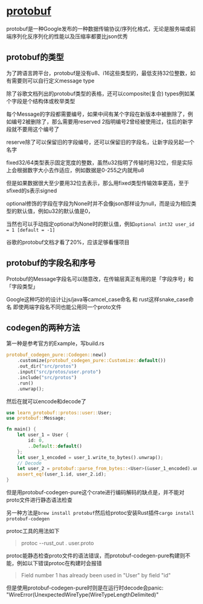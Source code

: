 # [protobuf](/2020/09/protobuf.md)

protobuf是一种Google发布的一种数据传输协议/序列化格式，无论是服务端或前端序列化反序列化的性能以及压缩率都要比json优秀

## protobuf的类型

为了跨语言跨平台，protobuf是没有u8、i16这些类型的，最低支持32位整数，如有需要则可以自行定义message type

除了谷歌文档列出的protobuf类型的表格，还可以composite(复合) types例如某个字段是个结构体或枚举类型

每个Message的字段都需要编号，如果中间有某个字段在新版本中被删除了，例如编号2被删除了，那么需要用reserved 2指明编号2曾经被使用过，往后的新字段就不要用这个编号了

reserve除了可以保留旧的字段编号，还可以保留旧的字段名，让新字段另起一个名字

fixed32/64类型表示固定宽度的整数，虽然u32指明了传输时用32位，但是实际上会根据数字大小去作适应，例如数据是0-255之内就用u8

但是如果数据很大至少要用32位去表示，那么用fixed类型传输效率更高，至于sfixed的s表示signed

optional修饰的字段在字段为None时并不会像json那样设为null，而是设为相应类型的默认值，例如u32的默认值是0，

当然也可以手动指定optional为None时的默认值，例如`optional int32 user_id = 1 [default = -1]`

谷歌的protobuf文档才看了20%，应该足够看懂项目

## protobuf的字段名和序号

Protobuf的Message字段名可以随意改，在传输层真正有用的是「字段序号」和「字段类型」

Google这种巧妙的设计让js/java等camcel_case命名 和 rust这样snake_case命名 即使两端字段名不同也能公用同一个proto文件

## codegen的两种方法

第一种是参考官方的Example，写build.rs

```rust
protobuf_codegen_pure::Codegen::new()
    .customize(protobuf_codegen_pure::Customize::default())
    .out_dir("src/protos")
    .input("src/protos/user.proto")
    .include("src/protos")
    .run()
    .unwrap();
```

然后在就可以encode和decode了

```rust
use learn_protobuf::protos::user::User;
use protobuf::Message;

fn main() {
    let user_1 = User {
        id: 0,
        ..Default::default()
    };
    let user_1_encoded = user_1.write_to_bytes().unwrap();
    // Decode
    let user_2 = protobuf::parse_from_bytes::<User>(&user_1_encoded).unwrap();
    assert_eq!(user_1.id, user_2.id);
}
```

但是用protobuf-codegen-pure这个crate进行编码解码的缺点是，并不能对proto文件进行静态语法检查

另一种方法是`brew install protobuf`然后给protoc安装Rust插件`cargo install protobuf-codegen`

protoc工具的用法如下

> protoc --rust_out . user.proto

protoc能静态检查proto文件的语法错误，而protobuf-codegen-pure构建则不能，例如以下错误protoc在构建时会报错

> Field number 1 has already been used in "User" by field "id"

但是使用protobuf-codegen-pure时则是在运行时decode会panic: "WireError(UnexpectedWireType(WireTypeLengthDelimited)"
